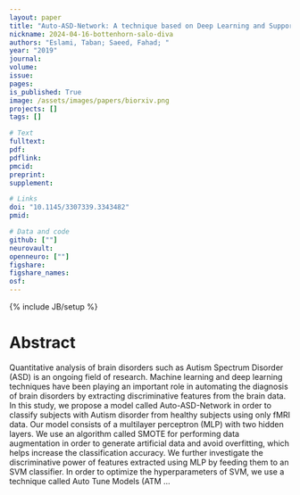 ```yaml
---
layout: paper
title: "Auto-ASD-Network: A technique based on Deep Learning and Support Vector Machines for diagnosing Autism Spectrum Disorder using fMRI data"
nickname: 2024-04-16-bottenhorn-salo-diva
authors: "Eslami, Taban; Saeed, Fahad; "
year: "2019"
journal: 
volume: 
issue:
pages: 
is_published: True
image: /assets/images/papers/biorxiv.png
projects: []
tags: []

# Text
fulltext:
pdf:
pdflink:
pmcid:
preprint: 
supplement:

# Links
doi: "10.1145/3307339.3343482"
pmid:

# Data and code
github: [""]
neurovault:
openneuro: [""]
figshare:
figshare_names:
osf:
---
```

{% include JB/setup %}

# Abstract

Quantitative analysis of brain disorders such as Autism Spectrum Disorder (ASD) is an ongoing field of research. Machine learning and deep learning techniques have been playing an important role in automating the diagnosis of brain disorders by extracting discriminative features from the brain data. In this study, we propose a model called Auto-ASD-Network in order to classify subjects with Autism disorder from healthy subjects using only fMRI data. Our model consists of a multilayer perceptron (MLP) with two hidden layers. We use an algorithm called SMOTE for performing data augmentation in order to generate artificial data and avoid overfitting, which helps increase the classification accuracy. We further investigate the discriminative power of features extracted using MLP by feeding them to an SVM classifier. In order to optimize the hyperparameters of SVM, we use a technique called Auto Tune Models (ATM …
